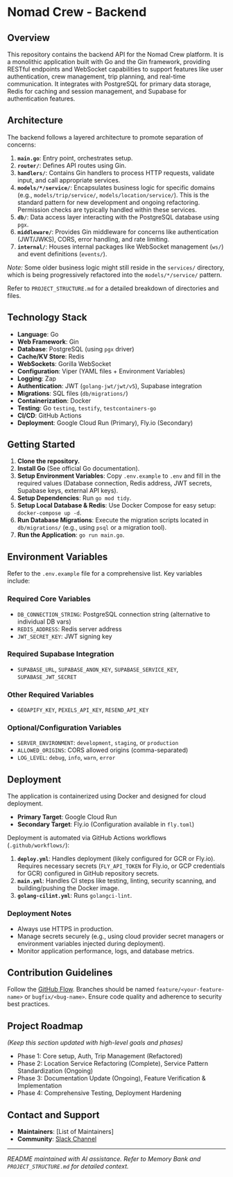 # Nomad Crew - Backend

## Overview

This repository contains the backend API for the Nomad Crew platform. It is a monolithic application built with Go and the Gin framework, providing RESTful endpoints and WebSocket capabilities to support features like user authentication, crew management, trip planning, and real-time communication. It integrates with PostgreSQL for primary data storage, Redis for caching and session management, and Supabase for authentication features.

## Architecture

The backend follows a layered architecture to promote separation of concerns:

1.  **`main.go`**: Entry point, orchestrates setup.
2.  **`router/`**: Defines API routes using Gin.
3.  **`handlers/`**: Contains Gin handlers to process HTTP requests, validate input, and call appropriate services.
4.  **`models/*/service/`**: Encapsulates business logic for specific domains (e.g., `models/trip/service/`, `models/location/service/`). This is the standard pattern for new development and ongoing refactoring. Permission checks are typically handled within these services.
5.  **`db/`**: Data access layer interacting with the PostgreSQL database using `pgx`.
6.  **`middleware/`**: Provides Gin middleware for concerns like authentication (JWT/JWKS), CORS, error handling, and rate limiting.
7.  **`internal/`**: Houses internal packages like WebSocket management (`ws/`) and event definitions (`events/`).

*Note:* Some older business logic might still reside in the `services/` directory, which is being progressively refactored into the `models/*/service/` pattern.

Refer to `PROJECT_STRUCTURE.md` for a detailed breakdown of directories and files.

## Technology Stack

-   **Language**: Go
-   **Web Framework**: Gin
-   **Database**: PostgreSQL (using `pgx` driver)
-   **Cache/KV Store**: Redis
-   **WebSockets**: Gorilla WebSocket
-   **Configuration**: Viper (YAML files + Environment Variables)
-   **Logging**: Zap
-   **Authentication**: JWT (`golang-jwt/jwt/v5`), Supabase integration
-   **Migrations**: SQL files (`db/migrations/`)
-   **Containerization**: Docker
-   **Testing**: Go `testing`, `testify`, `testcontainers-go`
-   **CI/CD**: GitHub Actions
-   **Deployment**: Google Cloud Run (Primary), Fly.io (Secondary)

## Getting Started

1.  **Clone the repository.**
2.  **Install Go** (See official Go documentation).
3.  **Setup Environment Variables**: Copy `.env.example` to `.env` and fill in the required values (Database connection, Redis address, JWT secrets, Supabase keys, external API keys).
4.  **Setup Dependencies**: Run `go mod tidy`.
5.  **Setup Local Database & Redis**: Use Docker Compose for easy setup: `docker-compose up -d`.
6.  **Run Database Migrations**: Execute the migration scripts located in `db/migrations/` (e.g., using `psql` or a migration tool).
7.  **Run the Application**: `go run main.go`.

## Environment Variables

Refer to the `.env.example` file for a comprehensive list. Key variables include:

### Required Core Variables
- `DB_CONNECTION_STRING`: PostgreSQL connection string (alternative to individual DB vars)
- `REDIS_ADDRESS`: Redis server address
- `JWT_SECRET_KEY`: JWT signing key

### Required Supabase Integration
- `SUPABASE_URL`, `SUPABASE_ANON_KEY`, `SUPABASE_SERVICE_KEY`, `SUPABASE_JWT_SECRET`

### Other Required Variables
- `GEOAPIFY_KEY`, `PEXELS_API_KEY`, `RESEND_API_KEY`

### Optional/Configuration Variables
- `SERVER_ENVIRONMENT`: `development`, `staging`, or `production`
- `ALLOWED_ORIGINS`: CORS allowed origins (comma-separated)
- `LOG_LEVEL`: `debug`, `info`, `warn`, `error`

## Deployment

The application is containerized using Docker and designed for cloud deployment.

-   **Primary Target**: Google Cloud Run
-   **Secondary Target**: Fly.io (Configuration available in `fly.toml`)

Deployment is automated via GitHub Actions workflows (`.github/workflows/`):

1.  **`deploy.yml`**: Handles deployment (likely configured for GCR or Fly.io). Requires necessary secrets (`FLY_API_TOKEN` for Fly.io, or GCP credentials for GCR) configured in GitHub repository secrets.
2.  **`main.yml`**: Handles CI steps like testing, linting, security scanning, and building/pushing the Docker image.
3.  **`golang-cilint.yml`**: Runs `golangci-lint`.

### Deployment Notes

-   Always use HTTPS in production.
-   Manage secrets securely (e.g., using cloud provider secret managers or environment variables injected during deployment).
-   Monitor application performance, logs, and database metrics.

## Contribution Guidelines

Follow the [GitHub Flow](https://docs.github.com/en/get-started/quickstart/github-flow). Branches should be named `feature/<your-feature-name>` or `bugfix/<bug-name>`. Ensure code quality and adherence to security best practices.

## Project Roadmap

*(Keep this section updated with high-level goals and phases)*

-   Phase 1: Core setup, Auth, Trip Management (Refactored)
-   Phase 2: Location Service Refactoring (Complete), Service Pattern Standardization (Ongoing)
-   Phase 3: Documentation Update (Ongoing), Feature Verification & Implementation
-   Phase 4: Comprehensive Testing, Deployment Hardening

## Contact and Support

-   **Maintainers**: [List of Maintainers]
-   **Community**: [Slack Channel](https://join.slack.com/t/slack-les9847/shared_invite/zt-2a0dqjzvk-YLC9TQFBExNnPFsH9yAB6g)

---
*README maintained with AI assistance. Refer to Memory Bank and `PROJECT_STRUCTURE.md` for detailed context.*

